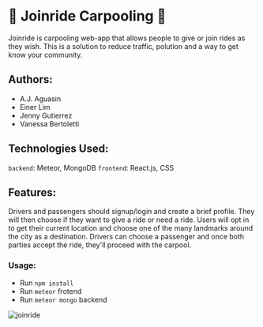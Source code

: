 # :blue_car: Joinride Carpooling :car:

Joinride is carpooling web-app that allows people to give or join rides as they wish. 
This is a solution to reduce traffic, polution and a way to get know your community. 

## Authors: 

- A.J. Aguasin
- Einer Lim
- Jenny Gutierrez
- Vanessa Bertoletti

## Technologies Used: 

`backend`: Meteor, MongoDB 
`frontend`: React.js, CSS

## Features: 

Drivers and passengers should signup/login and create a brief profile. 
They will then choose if they want to give a ride or need a ride. Users will opt in to get their current location and choose one of the many landmarks around the city as a destination. 
Drivers can choose a passenger and once both parties accept the ride, they'll proceed with the carpool. 

### Usage:

- Run `npm install`
- Run `meteor` frotend
- Run `meteor mongo` backend 

![joinride](https://user-images.githubusercontent.com/40447526/48325408-4ce53d80-e5ea-11e8-9652-3f1baba3d177.jpg)














